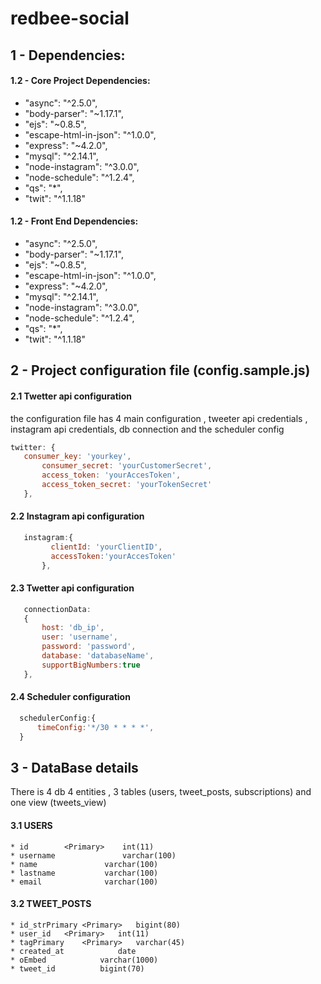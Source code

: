 # redbee-social

## 1 - Dependencies: 
 
 #### 1.2 - Core Project Dependencies: 
 *   "async": "^2.5.0",
 *   "body-parser": "~1.17.1",
 *   "ejs": "~0.8.5",
 *   "escape-html-in-json": "^1.0.0",
 *   "express": "~4.2.0",
 *   "mysql": "^2.14.1",
 *   "node-instagram": "^3.0.0",
 *   "node-schedule": "^1.2.4",
 *   "qs": "*",
 *   "twit": "^1.1.18"
 
 
 #### 1.2 - Front End Dependencies: 
 *   "async": "^2.5.0",
 *   "body-parser": "~1.17.1",
 *   "ejs": "~0.8.5",
 *   "escape-html-in-json": "^1.0.0",
 *   "express": "~4.2.0",
 *   "mysql": "^2.14.1",
 *   "node-instagram": "^3.0.0",
 *   "node-schedule": "^1.2.4",
 *   "qs": "*",
 *   "twit": "^1.1.18"

 
## 2 - Project configuration file (config.sample.js) 
 
 
#### 2.1 Twetter api configuration
the configuration file has 4 main configuration , tweeter api credentials , instagram api credentials, db connection and  the scheduler config
 
 ```javascript
twitter: {
  	consumer_key: 'yourkey',
		consumer_secret: 'yourCustomerSecret',
		access_token: 'yourAccesToken',
		access_token_secret: 'yourTokenSecret'
	},

```
#### 2.2 Instagram api configuration
 ```javascript
	instagram:{
		  clientId: 'yourClientID',
		  accessToken:'yourAccesToken'
		},
```
#### 2.3 Twetter api configuration
 ```javascript
	connectionData:
	{
		host: 'db_ip',
		user: 'username',
		password: 'password',
		database: 'databaseName',
		supportBigNumbers:true
	},
  ```
  
#### 2.4 Scheduler configuration
  ```javascript
	schedulerConfig:{
		timeConfig:'*/30 * * * *',
	}
```

## 3 - DataBase details
There is 4 db 4 entities , 3 tables (users, tweet_posts, subscriptions) and one view (tweets_view)

#### 3.1 USERS
	* id 		<Primary> 	 int(11)
	* username  			 varchar(100)
	* name 				 varchar(100)
	* lastname 			 varchar(100)
	* email 			 varchar(100)
	
#### 3.2 TWEET_POSTS
	* id_strPrimary <Primary> 	bigint(80) 			
	* user_id	<Primary> 	int(11) 
	* tagPrimary	<Primary> 	varchar(45)
	* created_at 			date 	
	* oEmbed 			varchar(1000) 
	* tweet_id 			bigint(70) 	
